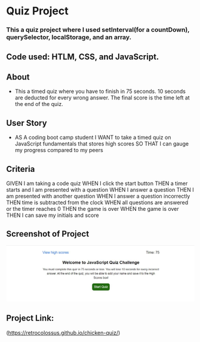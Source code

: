 # Quiz Project

  ### This a quiz project where I used setInterval(for a countDown), querySelector, localStorage, and an array.  

  ## Code used: HTLM, CSS, and JavaScript.

  ## About

   * This a timed quiz where you have to finish in 75 seconds. 10 seconds are deducted for every wrong answer.  The final score is the time left at the end of the quiz.  
   
  ## User Story

   * AS A coding boot camp student
     I WANT to take a timed quiz on JavaScript fundamentals that stores high scores
     SO THAT I can gauge my progress compared to my peers 

  ## Criteria

  GIVEN I am taking a code quiz
  WHEN I click the start button
  THEN a timer starts and I am presented with a question
  WHEN I answer a question
  THEN I am presented with another question
  WHEN I answer a question incorrectly
  THEN time is subtracted from the clock
  WHEN all questions are answered or the timer reaches 0
  THEN the game is over
  WHEN the game is over
  THEN I can save my initials and score
 
   

   ## Screenshot of Project
   ![screenshot of JavaScript Quiz](https://github.com/RetroColossus/chicken-quiz/blob/main/assets/images/quiz.picture.JPG)

   ## Project Link:

   (https://retrocolossus.github.io/chicken-quiz/)
